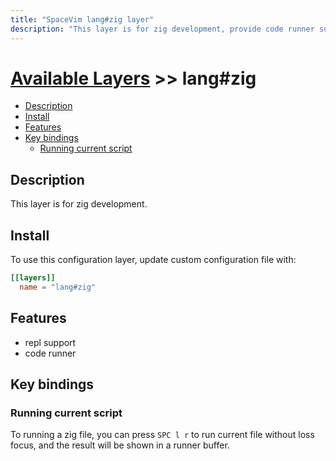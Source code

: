 ```yaml
---
title: "SpaceVim lang#zig layer"
description: "This layer is for zig development, provide code runner support for zig file."
---
```


# [Available Layers](../../) >> lang#zig

<!-- vim-markdown-toc GFM -->

- [Description](#description)
- [Install](#install)
- [Features](#features)
- [Key bindings](#key-bindings)
  - [Running current script](#running-current-script)

<!-- vim-markdown-toc -->

## Description

This layer is for zig development.

## Install

To use this configuration layer, update custom configuration file with:

```toml
[[layers]]
  name = "lang#zig"
```
## Features

- repl support
- code runner

## Key bindings

### Running current script

To running a zig file, you can press `SPC l r` to run current file without loss focus, and the result will be shown in a runner buffer.
